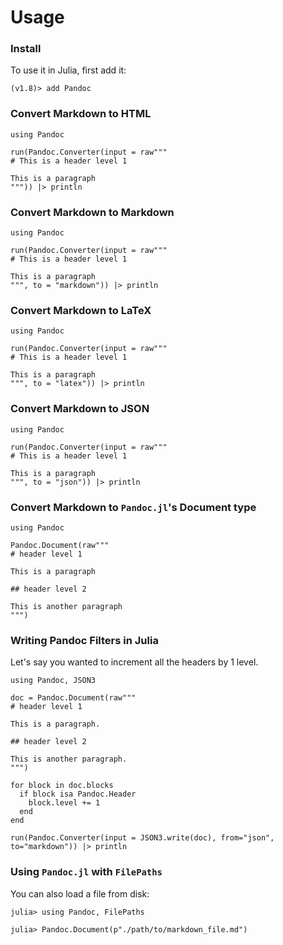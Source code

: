 # Usage

### Install

To use it in Julia, first add it:

```
(v1.8)> add Pandoc
```

### Convert Markdown to HTML

```@repl
using Pandoc

run(Pandoc.Converter(input = raw"""
# This is a header level 1

This is a paragraph
""")) |> println
```

### Convert Markdown to Markdown

```@repl
using Pandoc

run(Pandoc.Converter(input = raw"""
# This is a header level 1

This is a paragraph
""", to = "markdown")) |> println
```

### Convert Markdown to LaTeX

```@repl
using Pandoc

run(Pandoc.Converter(input = raw"""
# This is a header level 1

This is a paragraph
""", to = "latex")) |> println
```

### Convert Markdown to JSON

```@repl
using Pandoc

run(Pandoc.Converter(input = raw"""
# This is a header level 1

This is a paragraph
""", to = "json")) |> println
```

### Convert Markdown to `Pandoc.jl`'s Document type

```@repl
using Pandoc

Pandoc.Document(raw"""
# header level 1

This is a paragraph

## header level 2

This is another paragraph
""")
```

### Writing Pandoc Filters in Julia

Let's say you wanted to increment all the headers by 1 level.

```@repl
using Pandoc, JSON3

doc = Pandoc.Document(raw"""
# header level 1

This is a paragraph.

## header level 2

This is another paragraph.
""")

for block in doc.blocks
  if block isa Pandoc.Header
    block.level += 1
  end
end

run(Pandoc.Converter(input = JSON3.write(doc), from="json", to="markdown")) |> println
```

### Using `Pandoc.jl` with `FilePaths`

You can also load a file from disk:

```
julia> using Pandoc, FilePaths

julia> Pandoc.Document(p"./path/to/markdown_file.md")
```
